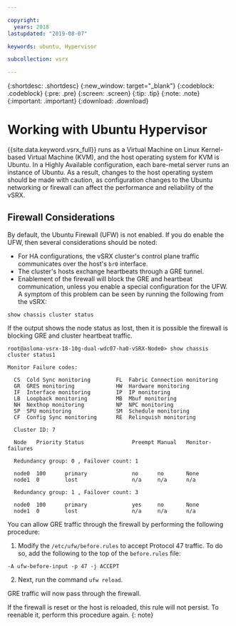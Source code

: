 ```yaml
---

copyright:
  years: 2018
lastupdated: "2019-08-07"

keywords: ubuntu, Hypervisor

subcollection: vsrx

---
```


{:shortdesc: .shortdesc}
{:new_window: target="_blank"}
{:codeblock: .codeblock}
{:pre: .pre}
{:screen: .screen}
{:tip: .tip}
{:note: .note}
{:important: .important}
{:download: .download}

# Working with Ubuntu Hypervisor

{{site.data.keyword.vsrx_full}} runs as a Virtual Machine on Linux Kernel-based Virtual Machine (KVM), and the host operating system for KVM is Ubuntu. In a Highly Available configuration, each bare-metal server runs an instance of Ubuntu. As a result, changes to the host operating system should be made with caution, as configuration changes to the Ubuntu networking or firewall can affect the performance and reliability of the vSRX.

## Firewall Considerations

By default, the Ubuntu Firewall (UFW) is not enabled. If you do enable the UFW, then several considerations should be noted:

  * For HA configurations, the vSRX cluster's control plane traffic communicates over the host's `br0` interface.
  * The cluster's hosts exchange heartbeats through a GRE tunnel.
  * Enablement of the firewall will block the GRE and heartbeat communication, unless you enable a special configuration for the UFW. A symptom of this problem can be seen by running the following from the vSRX:

  ```
  show chassis cluster status
  ```

 If the output shows the node status as lost, then it is possible the firewall is blocking GRE and cluster heartbeat traffic.
    
  ```
  root@asloma-vsrx-18-10g-dual-wdc07-ha0-vSRX-Node0> show chassis cluster status1
    
  Monitor Failure codes:
  
    CS  Cold Sync monitoring        FL  Fabric Connection monitoring
    GR  GRES monitoring             HW  Hardware monitoring
    IF  Interface monitoring        IP  IP monitoring
    LB  Loopback monitoring         MB  Mbuf monitoring
    NH  Nexthop monitoring          NP  NPC monitoring              
    SP  SPU monitoring              SM  Schedule monitoring
    CF  Config Sync monitoring      RE  Relinquish monitoring
  
    Cluster ID: 7

    Node   Priority Status               Preempt Manual   Monitor-failures

    Redundancy group: 0 , Failover count: 1
  
    node0  100      primary              no      no       None           
    node1  0        lost                 n/a     n/a      n/a            

    Redundancy group: 1 , Failover count: 3

    node0  100      primary              yes     no       None           
    node1  0        lost                 n/a     n/a      n/a  

  ```

You can allow GRE traffic through the firewall by performing the following procedure:

1. Modify the `/etc/ufw/before.rules` to accept Protocol 47 traffic. To do so, add the following to the top of the `before.rules` file:

  ```
  -A ufw-before-input -p 47 -j ACCEPT
  ```

2. Next, run the command `ufw reload`.

  GRE traffic will now pass through the firewall.

  If the firewall is reset or the host is reloaded, this rule will not persist. To reenable it, perform this procedure again.
  {: note}
